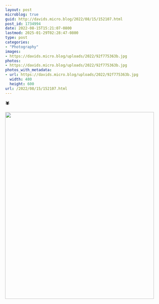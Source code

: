 ```yaml
---
layout: post
microblog: true
guid: http://davids.micro.blog/2022/08/15/152107.html
post_id: 1734994
date: 2022-08-15T15:21:07-0800
lastmod: 2025-01-29T02:28:47-0800
type: post
categories:
- "Photography"
images:
- https://davids.micro.blog/uploads/2022/92f775363b.jpg
photos:
- https://davids.micro.blog/uploads/2022/92f775363b.jpg
photos_with_metadata:
- url: https://davids.micro.blog/uploads/2022/92f775363b.jpg
  width: 480
  height: 600
url: /2022/08/15/152107.html
---
```

🕷️

<img src="/uploads/2022/92f775363b.jpg" width="480" height="600" alt="">
